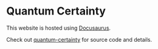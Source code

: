 # Quantum Certainty
This website is hosted using [Docusaurus](https://docusaurus.io/).

Check out [quantum-certainty](https://github.com/QuantumCertainty/quantum-certainty) for source code and details.
